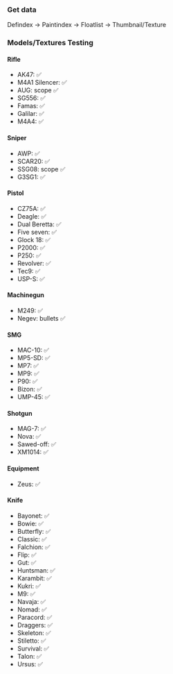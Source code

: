 ### Get data

Defindex -> Paintindex -> Floatlist -> Thumbnail/Texture

### Models/Textures Testing

#### Rifle

- AK47: :white_check_mark:
- M4A1 Silencer: :white_check_mark:
- AUG: scope :white_check_mark:
- SG556: :white_check_mark:
- Famas: :white_check_mark:
- Galilar: :white_check_mark:
- M4A4: :white_check_mark:

#### Sniper

- AWP: :white_check_mark:
- SCAR20: :white_check_mark:
- SSG08: scope :white_check_mark:
- G3SG1: :white_check_mark:

#### Pistol

- CZ75A: :white_check_mark:
- Deagle: :white_check_mark:
- Dual Beretta: :white_check_mark:
- Five seven: :white_check_mark:
- Glock 18: :white_check_mark:
- P2000: :white_check_mark:
- P250: :white_check_mark:
- Revolver: :white_check_mark:
- Tec9: :white_check_mark:
- USP-S: :white_check_mark:

#### Machinegun

- M249: :white_check_mark:
- Negev: bullets :white_check_mark:

#### SMG

- MAC-10: :white_check_mark:
- MP5-SD: :white_check_mark:
- MP7: :white_check_mark:
- MP9: :white_check_mark:
- P90: :white_check_mark:
- Bizon: :white_check_mark:
- UMP-45: :white_check_mark:

#### Shotgun

- MAG-7: :white_check_mark:
- Nova: :white_check_mark:
- Sawed-off: :white_check_mark:
- XM1014: :white_check_mark:

#### Equipment

- Zeus: :white_check_mark:

#### Knife

- Bayonet: :white_check_mark:
- Bowie: :white_check_mark:
- Butterfly: :white_check_mark:
- Classic: :white_check_mark:
- Falchion: :white_check_mark:
- Flip: :white_check_mark:
- Gut: :white_check_mark:
- Huntsman: :white_check_mark:
- Karambit: :white_check_mark:
- Kukri: :white_check_mark:
- M9: :white_check_mark:
- Navaja: :white_check_mark:
- Nomad: :white_check_mark:
- Paracord: :white_check_mark:
- Draggers: :white_check_mark:
- Skeleton: :white_check_mark:
- Stiletto: :white_check_mark:
- Survival: :white_check_mark:
- Talon: :white_check_mark:
- Ursus: :white_check_mark:
